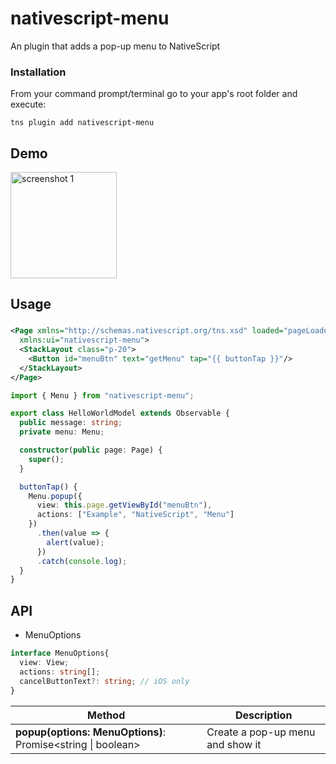 # nativescript-menu

An plugin that adds a pop-up menu to NativeScript

### Installation

From your command prompt/terminal go to your app's root folder and execute:

`tns plugin add nativescript-menu`

## Demo

<img alt="screenshot 1" src="https://raw.githubusercontent.com/xlmnxp/nativescript-menu/master/screenshots/screenshotAndroid.gif" width="170">

## Usage

###

```XML
<Page xmlns="http://schemas.nativescript.org/tns.xsd" loaded="pageLoaded" class="page"
  xmlns:ui="nativescript-menu">
  <StackLayout class="p-20">
    <Button id="menuBtn" text="getMenu" tap="{{ buttonTap }}"/>
  </StackLayout>
</Page>
```

```typescript
import { Menu } from "nativescript-menu";

export class HelloWorldModel extends Observable {
  public message: string;
  private menu: Menu;

  constructor(public page: Page) {
    super();
  }

  buttonTap() {
    Menu.popup({
      view: this.page.getViewById("menuBtn"),
      actions: ["Example", "NativeScript", "Menu"]
    })
      .then(value => {
        alert(value);
      })
      .catch(console.log);
  }
}
```

## API

- MenuOptions
```typescript
interface MenuOptions{
  view: View;
  actions: string[];
  cancelButtonText?: string; // iOS only
}
```

| Method                                                      | Description                      |
| ----------------------------------------------------------- | -------------------------------- |
| **popup(options: MenuOptions)**: Promise<string \| boolean> | Create a pop-up menu and show it |
